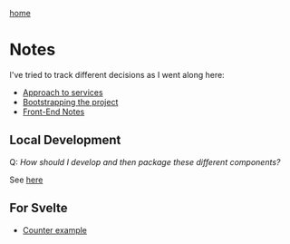 [home](../README.md)
# Notes

I've tried to track different decisions as I went along here:

 * [Approach to services](./services.md)
 * [Bootstrapping the project](./bootstrap.md)
 * [Front-End Notes](./frontend.md)


## Local Development

Q: *How should I develop and then package these different components?*

See [here](https://chatgpt.com/share/25dbf219-908d-4a0b-a245-548807b3a8de)

## For Svelte

 * [Counter example](https://svelte.dev/repl/f5acc8113ec14bc7946eff9687916fa1?version=3.4.1)